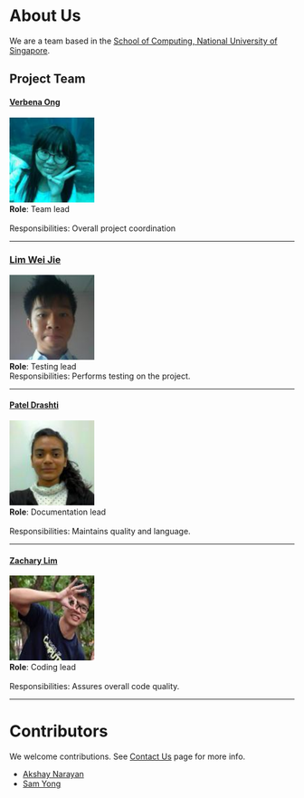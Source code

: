 # About Us

We are a team based in the [School of Computing, National University of Singapore](http://www.comp.nus.edu.sg).

## Project Team

#### [Verbena Ong](http://github.com/Verbena) 
<img src="images/Verbena.jpg" width="150"><br>
**Role**: Team lead<br>  
Responsibilities: Overall project coordination

-----

### [Lim Wei Jie](http://github.com/1o0p3r)
<img src="images/Weijie.jpg" width="150"><br>
**Role**: Testing lead<br>
Responsibilities: Performs testing on the project.

-----

#### [Patel Drashti](http://github.com/Drashti96)
<img src="images/Drashti.jpg" width="150"><br>
**Role**: Documentation lead<br>  
Responsibilities: Maintains quality and language.


-----

#### [Zachary Lim](http://github.com/zachylimwl)
<img src="images/Zachary.jpg" width="150"><br>
**Role**: Coding lead <br>  
Responsibilities: Assures overall code quality.

 -----

# Contributors

We welcome contributions. See [Contact Us](ContactUs.md) page for more info.

* [Akshay Narayan](https://github.com/se-edu/addressbook-level4/pulls?q=is%3Apr+author%3Aokkhoy)
* [Sam Yong](https://github.com/se-edu/addressbook-level4/pulls?q=is%3Apr+author%3Amauris)